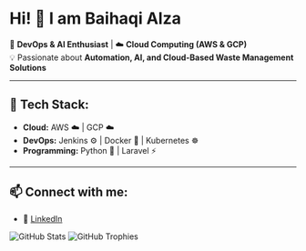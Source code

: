 # Hi! 👋 I am Baihaqi Alza

🚀 **DevOps & AI Enthusiast** | ☁️ **Cloud Computing (AWS & GCP)**  
💡 Passionate about **Automation, AI, and Cloud-Based Waste Management Solutions**  

---

## 🔧 Tech Stack:
- **Cloud:** AWS ☁️ | GCP ☁️  
- **DevOps:** Jenkins ⚙️ | Docker 🐳 | Kubernetes ☸️  
- **Programming:** Python 🐍 | Laravel ⚡  

---

## 📫 Connect with me:
- 💼 [LinkedIn](https://linkedin.com/in/bhqialza)  

![GitHub Stats](https://github-readme-stats.vercel.app/api?username=bhqialza&show_icons=true&theme=tokyonight)
![GitHub Trophies](https://github-profile-trophy.vercel.app/?username=bhqialza&theme=onedark)
  
